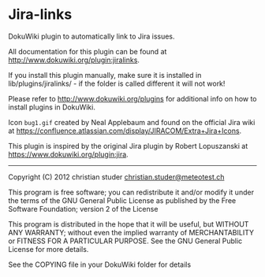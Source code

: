 Jira-links
==========

DokuWiki plugin to automatically link to Jira issues.

All documentation for this plugin can be found at
http://www.dokuwiki.org/plugin:jiralinks.

If you install this plugin manually, make sure it is installed in
lib/plugins/jiralinks/ - if the folder is called different it
will not work!

Please refer to http://www.dokuwiki.org/plugins for additional info
on how to install plugins in DokuWiki.

Icon `bug1.gif` created by Neal Applebaum and found on the official Jira wiki at
https://confluence.atlassian.com/display/JIRACOM/Extra+Jira+Icons.

This plugin is inspired by the original Jira plugin by Robert Lopuszanski at
https://www.dokuwiki.org/plugin:jira.


----
Copyright (C) 2012 christian studer <christian.studer@meteotest.ch>

This program is free software; you can redistribute it and/or modify
it under the terms of the GNU General Public License as published by
the Free Software Foundation; version 2 of the License

This program is distributed in the hope that it will be useful,
but WITHOUT ANY WARRANTY; without even the implied warranty of
MERCHANTABILITY or FITNESS FOR A PARTICULAR PURPOSE.  See the
GNU General Public License for more details.

See the COPYING file in your DokuWiki folder for details
